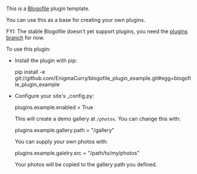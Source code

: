This is a [Blogofile](http://blogofile.com) plugin template.

You can use this as a base for creating your own plugins.

FYI: The stable Blogofile doesn't yet support plugins, you need the
[plugins
branch](https://github.com/enigmacurry/blogofile/tree/plugins) for
now.

To use this plugin:

* Install the plugin with pip:

    pip install -e git://github.com/EnigmaCurry/blogofile_plugin_example.git#egg=blogofile_plugin_example

* Configure your site's _config.py:

    plugins.example.enabled = True

  This will create a demo gallery at `/photos`. You can change this with:

    plugins.example.gallery.path = "/gallery"

  You can supply your own photos with:

    plugins.example.galelry.src = "/path/to/my/photos"

  Your photos will be copied to the gallery path you defined.



